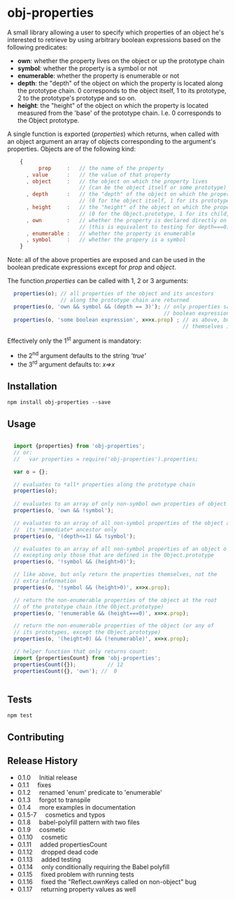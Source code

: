 obj-properties
=========

A small library allowing a user to specify which properties of an
object he's interested to retrieve by using arbitrary boolean expressions
based on the following predicates:

* **own**: whether the property lives on the object or up the prototype chain
* **symbol**: whether the property is a symbol or not
* **enumerable**: whether the property is enumerable or not
* **depth**: the "depth" of the object on which the property is located along the prototype chain.
        0 corresponds to the object itself, 1 to its prototype, 2 to the prototype's prototype
         and so on.
* **height**: the "height" of the object on which the property is located measured from the 'base'
      of the prototype chain. I.e. 0 corresponds to the Object prototype.

A single function is exported (*properties*) which returns, when called with an object argument
an array of objects corresponding to the argument's properties. Objects are of the following kind:

```javascript
    {
          prop     :   // the name of the property
      , value      :   // the value of that property
      , object     :   // the object on which the property lives
                       // (can be the object itself or some prototype)
      , depth      :   // the "depth" of the object on which the property is declared
                       // (0 for the object itself, 1 for its prototype)
      , height     :   // the "height" of the object on which the property is declared
                       // (0 for the Object.prototype, 1 for its child, etc.)
      , own        :   // whether the property is declared directly on the object passed as argument
                       // (this is equivalent to testing for depth===0)
      , enumerable :   // whether the property is enumerable
      , symbol     :   // whether the propery is a symbol
    }
```

Note: all of the above properties are exposed and can be used in the boolean predicate expressions except for *prop* and
*object*.


The function *properties* can be called with 1, 2 or 3 arguments:

```javascript
  properties(o); // all properties of the object and its ancestors
                 // along the prototype chain are returned
  properties(o, 'own && symbol && (depth == 3)'); // only properties satisfying the arbitrary
                                                  // boolean expression are returned
  properties(o, 'some boolean expression', x=>x.prop) ; // as above, but only return the properties
                                                        // themselves in the returned array

```

Effectively only the 1<sup>st</sup> argument is mandatory:

* the 2<sup>nd</sup> argument defaults to the string *'true'*
* the 3<sup>rd</sup> argument defaults to: *x=>x*

## Installation


    npm install obj-properties --save


## Usage

```javascript

  import {properties} from 'obj-properties';
  // or:
  //   var properties = require('obj-properties').properties;

  var o = {};

  // evaluates to *all* properties along the prototype chain
  properties(o);
  
  // evaluates to an array of only non-symbol own properties of object o
  properties(o, 'own && !symbol');

  // evaluates to an array of all non-symbol properties of the object and
  //  its *immediate* ancestor only
  properties(o, '(depth<=1) && !symbol');

  // evaluates to an array of all non-symbol properties of an object o
  // excepting only those that are defined in the Object.prototype
  properties(o, '!symbol && (height>0)');

  // like above, but only return the properties themselves, not the
  // extra information
  properties(o, '!symbol && (height>0)', x=>x.prop);

  // return the non-enumerable properties of the object at the root
  // of the prototype chain (the Object.prototype)
  properties(o, '!enumerable && (height===0)', x=>x.prop);

  // return the non-enumerable properties of the object (or any of
  // its prototypes, except the Object.prototype)
  properties(o, '(height>0) && (!enumerable)', x=>x.prop);

  // helper function that only returns count:
  import {propertiesCount} from 'obj-properties';
  propertiesCount({});          // 12
  propertiesCount({}, 'own'); //  0
  
```


## Tests

    npm test

## Contributing



## Release History

* 0.1.0 &nbsp;&nbsp;&nbsp; Initial release
* 0.1.1 &nbsp;&nbsp;&nbsp; fixes
* 0.1.2 &nbsp;&nbsp;&nbsp; renamed 'enum' predicate to 'enumerable'
* 0.1.3 &nbsp;&nbsp;&nbsp; forgot to transpile
* 0.1.4 &nbsp;&nbsp;&nbsp; more examples in documentation
* 0.1.5-7 &nbsp;&nbsp;&nbsp; cosmetics and typos
* 0.1.8 &nbsp;&nbsp;&nbsp; babel-polyfill pattern with two files
* 0.1.9 &nbsp;&nbsp;&nbsp; cosmetic
* 0.1.10 &nbsp;&nbsp;&nbsp; cosmetic
* 0.1.11 &nbsp;&nbsp;&nbsp; added propertiesCount
* 0.1.12 &nbsp;&nbsp;&nbsp; dropped dead code
* 0.1.13 &nbsp;&nbsp;&nbsp; added testing
* 0.1.14 &nbsp;&nbsp;&nbsp; only conditionally requiring the Babel polyfill
* 0.1.15 &nbsp;&nbsp;&nbsp; fixed problem with running tests
* 0.1.16 &nbsp;&nbsp;&nbsp; fixed the "Reflect.ownKeys called on non-object" bug
* 0.1.17 &nbsp;&nbsp;&nbsp; returning property values as well